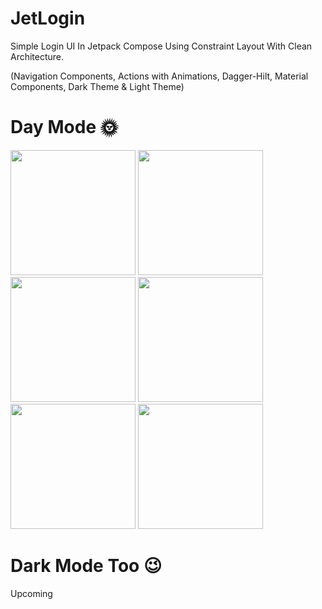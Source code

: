 # JetLogin
Simple Login UI In Jetpack Compose Using Constraint Layout With Clean Architecture.

(Navigation Components,
Actions with Animations, 
Dagger-Hilt,
Material Components,
Dark Theme & Light Theme)

# Day Mode 🌞
<p float="left">
<img src="https://user-images.githubusercontent.com/25154589/128491459-e6a045d3-c3ff-4dcb-8c43-153709e8e475.png" width="200" />

<img src="https://user-images.githubusercontent.com/25154589/128491559-7962c2ee-c676-4fe9-b59f-ec27aed00bcd.png" width="200" />

<img src="https://user-images.githubusercontent.com/25154589/128491591-a694eba1-1728-4d7a-97c4-c533994be5c9.png" width="200" />

<img src="https://user-images.githubusercontent.com/25154589/128311973-63b184c9-f8a1-4d78-a958-ea693a738890.png" width="200" />

<img src="https://user-images.githubusercontent.com/25154589/128312017-31545fea-7fa3-4eed-96df-a7db6dd2beb0.png" width="200" />

<img src="https://user-images.githubusercontent.com/25154589/128312045-0996269e-27f6-40da-8c4d-14921e42e2ec.png" width="200" />
  

</p>

# Dark Mode Too 😉
Upcoming




